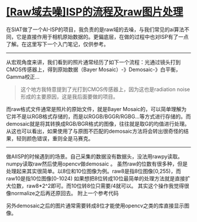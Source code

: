 # [[Raw域去噪]ISP的流程及raw图片处理](https://github.com/AlexiFeng/gitblog/issues/11)

在SIAT做了一个AI-ISP的项目，我负责的是raw域的去噪，与我们常见的ai算法不同，它是直接作用于相机原始数据的。更偏底层，在做的过程中也对ISP有了一点了解。在这里写下一个入门笔记，仅供参考。

---

从宏观角度来讲，我们看到的照片通常经历了如下一个流程：光通过镜头打到CMOS传感器上，得到原始数据（Bayer Mosaic）-》Demosaic-》白平衡，Gamma校正...
> 这个地方我特意提到了光打到CMOS传感器上，因为这也是radiation noise形成的主要原因，这是我后面要做的项目。

而raw格式文件通常是照片的原始文件，就是Bayer Mosaic的，可以简单理解为它并不是以RGB格式存储的，而是以RGGB/BGGR/RGBG...等方式进行存储的。而demosaic就是将其转换成RGB/BGR格式的图像，往往就是取G的均值进行处理。从这也可以看出，如果使用了与原图不匹配的demosaic方法将会转出很奇怪的结果，轻则颜色错误，重则全是马赛克。

---
做AIISP的时候遇到的场景。自己采集的数据没有数据头，没法用rawpy读取。numpy读取raw然后使用opencv做demosaic 。
虽然raw的位数有很多种，但是处理起来其实很简单。以8位和10位图像为例。raw8是指8位图像[0,255)，而raw10是指10位图像[0-1024)
如果想把8位转成10位最简单的处理方法就是直接扩大位数，raw8*2^2即可。而10位转8位只需要/4就可以。
其实这个操作我觉得很像normalize之后再还原回去。
附上一个参考代码

另外demosaic之后的图片通常需要转成8位才能使用opencv之类的库直接显示图像。